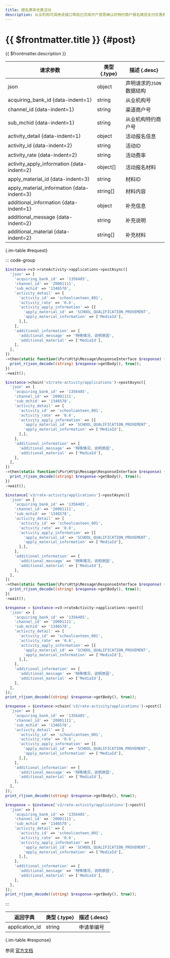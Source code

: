 ```yaml
---
title: 报名费率优惠活动
description: 从业机构可调用该接口帮助已完成开户意愿确认的特约商户报名微信支付优惠费率活动。
---
```


# {{ $frontmatter.title }} {#post}

{{ $frontmatter.description }}

| 请求参数 | 类型 {.type} | 描述 {.desc}
| --- | --- | ---
| json | object | 声明请求的`JSON`数据结构
| acquiring_bank_id {data-indent=1} | string | 从业机构号
| channel_id {data-indent=1} | string | 渠道商户号
| sub_mchid {data-indent=1} | string | 从业机构特约商户号
| activity_detail {data-indent=1} | object | 活动报名信息
| activity_id {data-indent=2} | string | 活动ID
| activity_rate {data-indent=2} | string | 活动费率
| activity_apply_information {data-indent=2} | object[] | 活动报名材料
| apply_material_id {data-indent=3} | string | 材料ID
| apply_material_information {data-indent=3} | string[] | 材料内容
| additional_information {data-indent=1} | object | 补充信息
| additional_message {data-indent=2} | string | 补充说明
| additional_material {data-indent=2} | string[] | 补充材料

{.im-table #request}

::: code-group

```php [异步纯链式]
$instance->v3->rateActivity->applications->postAsync([
  'json' => [
    'acquiring_bank_id' => '1356485',
    'channel_id' => '20001111',
    'sub_mchid' => '1346578',
    'activity_detail' => [
      'activity_id' => 'schoolcanteen_001',
      'activity_rate' => '0.6',
      'activity_apply_information' => [[
        'apply_material_id' => 'SCHOOL_QUALIFICATION_PROVEMENT',
        'apply_material_information' => ['MediaId'],
      ],],
    ],
    'additional_information' => [
      'additional_message' => '特殊情况，说明原因',
      'additional_material' => ['MediaId'],
    ],
  ],
])
->then(static function(\Psr\Http\Message\ResponseInterface $response) {
  print_r(json_decode((string) $response->getBody(), true));
})
->wait();
```

```php [异步声明式]
$instance->chain('v3/rate-activity/applications')->postAsync([
  'json' => [
    'acquiring_bank_id' => '1356485',
    'channel_id' => '20001111',
    'sub_mchid' => '1346578',
    'activity_detail' => [
      'activity_id' => 'schoolcanteen_001',
      'activity_rate' => '0.6',
      'activity_apply_information' => [[
        'apply_material_id' => 'SCHOOL_QUALIFICATION_PROVEMENT',
        'apply_material_information' => ['MediaId'],
      ],],
    ],
    'additional_information' => [
      'additional_message' => '特殊情况，说明原因',
      'additional_material' => ['MediaId'],
    ],
  ],
])
->then(static function(\Psr\Http\Message\ResponseInterface $response) {
  print_r(json_decode((string) $response->getBody(), true));
})
->wait();
```

```php [异步属性式]
$instance['v3/rate-activity/applications']->postAsync([
  'json' => [
    'acquiring_bank_id' => '1356485',
    'channel_id' => '20001111',
    'sub_mchid' => '1346578',
    'activity_detail' => [
      'activity_id' => 'schoolcanteen_001',
      'activity_rate' => '0.6',
      'activity_apply_information' => [[
        'apply_material_id' => 'SCHOOL_QUALIFICATION_PROVEMENT',
        'apply_material_information' => ['MediaId'],
      ],],
    ],
    'additional_information' => [
      'additional_message' => '特殊情况，说明原因',
      'additional_material' => ['MediaId'],
    ],
  ],
])
->then(static function(\Psr\Http\Message\ResponseInterface $response) {
  print_r(json_decode((string) $response->getBody(), true));
})
->wait();
```

```php [同步纯链式]
$response = $instance->v3->rateActivity->applications->post([
  'json' => [
    'acquiring_bank_id' => '1356485',
    'channel_id' => '20001111',
    'sub_mchid' => '1346578',
    'activity_detail' => [
      'activity_id' => 'schoolcanteen_001',
      'activity_rate' => '0.6',
      'activity_apply_information' => [[
        'apply_material_id' => 'SCHOOL_QUALIFICATION_PROVEMENT',
        'apply_material_information' => ['MediaId'],
      ],],
    ],
    'additional_information' => [
      'additional_message' => '特殊情况，说明原因',
      'additional_material' => ['MediaId'],
    ],
  ],
]);
print_r(json_decode((string) $response->getBody(), true));
```

```php [同步声明式]
$response = $instance->chain('v3/rate-activity/applications')->post([
  'json' => [
    'acquiring_bank_id' => '1356485',
    'channel_id' => '20001111',
    'sub_mchid' => '1346578',
    'activity_detail' => [
      'activity_id' => 'schoolcanteen_001',
      'activity_rate' => '0.6',
      'activity_apply_information' => [[
        'apply_material_id' => 'SCHOOL_QUALIFICATION_PROVEMENT',
        'apply_material_information' => ['MediaId'],
      ],],
    ],
    'additional_information' => [
      'additional_message' => '特殊情况，说明原因',
      'additional_material' => ['MediaId'],
    ],
  ],
]);
print_r(json_decode((string) $response->getBody(), true));
```

```php [同步属性式]
$response = $instance['v3/rate-activity/applications']->post([
  'json' => [
    'acquiring_bank_id' => '1356485',
    'channel_id' => '20001111',
    'sub_mchid' => '1346578',
    'activity_detail' => [
      'activity_id' => 'schoolcanteen_001',
      'activity_rate' => '0.6',
      'activity_apply_information' => [[
        'apply_material_id' => 'SCHOOL_QUALIFICATION_PROVEMENT',
        'apply_material_information' => ['MediaId'],
      ],],
    ],
    'additional_information' => [
      'additional_message' => '特殊情况，说明原因',
      'additional_material' => ['MediaId'],
    ],
  ],
]);
print_r(json_decode((string) $response->getBody(), true));
```

:::

| 返回字典 | 类型 {.type} | 描述 {.desc}
| --- | --- | ---
| application_id | string | 申请单编号

{.im-table #response}

参阅 [官方文档](https://pay.weixin.qq.com/wiki/doc/apiv3/wxpay/rateactivity/chapter3_1.shtml)
